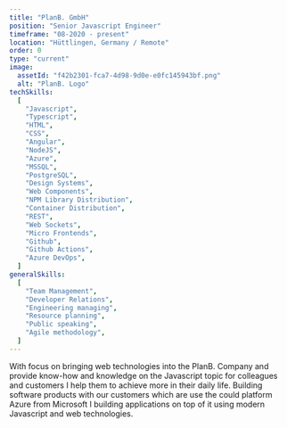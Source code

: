 ```yaml
---
title: "PlanB. GmbH"
position: "Senior Javascript Engineer"
timeframe: "08-2020 - present"
location: "Hüttlingen, Germany / Remote"
order: 0
type: "current"
image:
  assetId: "f42b2301-fca7-4d98-9d0e-e0fc145943bf.png"
  alt: "PlanB. Logo"
techSkills:
  [
    "Javascript",
    "Typescript",
    "HTML",
    "CSS",
    "Angular",
    "NodeJS",
    "Azure",
    "MSSQL",
    "PostgreSQL",
    "Design Systems",
    "Web Components",
    "NPM Library Distribution",
    "Container Distribution",
    "REST",
    "Web Sockets",
    "Micro Frontends",
    "Github",
    "Github Actions",
    "Azure DevOps",
  ]
generalSkills:
  [
    "Team Management",
    "Developer Relations",
    "Engineering managing",
    "Resource planning",
    "Public speaking",
    "Agile methodology",
  ]
---
```


With focus on bringing web technologies into the PlanB. Company and provide know-how and knowledge on the Javascript topic for colleagues and customers I help them to achieve more in their daily life. Building software products with our customers which are use the could platform Azure from Microsoft I building applications on top of it using modern Javascript and web technologies.
